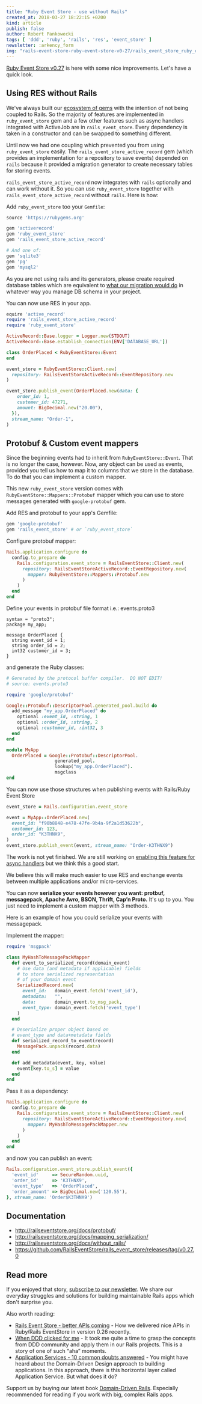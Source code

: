 ```yaml
---
title: "Ruby Event Store - use without Rails"
created_at: 2018-03-27 18:22:15 +0200
kind: article
publish: false
author: Robert Pankowecki
tags: [ 'ddd', 'ruby', 'rails', 'res', 'event_store' ]
newsletter: :arkency_form
img: "rails-event-store-ruby-event-store-v0-27/rails_event_store_ruby_event_store.png"
---
```


[Ruby Event Store v0.27](https://github.com/RailsEventStore/rails_event_store/releases/tag/v0.27) is here with some nice improvements. Let's have a quick look.

<!-- more -->

## Using RES without Rails

We've always built our [ecosystem of gems](https://github.com/RailsEventStore/rails_event_store/) with the intention of not being coupled to Rails. So the majority of features are implemented in `ruby_event_store` gem and a few other features such as async handlers integrated with ActiveJob are in `rails_event_store`. Every dependency is taken in a constructor and can be swapped to something different.

Until now we had one coupling which prevented you from using `ruby_event_store` easily. The `rails_event_store_active_record` gem (which provides an implementation for a repository to save events) depended on `rails` because it provided a migration generator to create necessary tables for storing events.

`rails_event_store_active_record` now integrates with `rails` optionally and can work without it. So you can use `ruby_event_store` together with `rails_event_store_active_record` without `rails`. Here is how:


Add `ruby_event_store` too your `Gemfile`:

```ruby
source 'https://rubygems.org'

gem 'activerecord'
gem 'ruby_event_store'
gem 'rails_event_store_active_record'

# And one of:
gem 'sqlite3'
gem 'pg'
gem 'mysql2'
```

As you are not using rails and its generators, please create required database tables which are equivalent to [what our migration would do](https://github.com/RailsEventStore/rails_event_store/blob/master/rails_event_store_active_record/lib/rails_event_store_active_record/generators/templates/migration_template.rb) in whatever way you manage DB schema in your project.

You can now use RES in your app.

```ruby
equire 'active_record'
require 'rails_event_store_active_record'
require 'ruby_event_store'

ActiveRecord::Base.logger = Logger.new(STDOUT)
ActiveRecord::Base.establish_connection(ENV['DATABASE_URL'])

class OrderPlaced < RubyEventStore::Event
end

event_store = RubyEventStore::Client.new(
  repository: RailsEventStoreActiveRecord::EventRepository.new
)

event_store.publish_event(OrderPlaced.new(data: {
    order_id: 1,
    customer_id: 47271,
    amount: BigDecimal.new("20.00"),
  }),
  stream_name: "Order-1",
)
```

## Protobuf & Custom event mappers

Since the beginning events had to inherit from `RubyEventStore::Event`. That is no longer the case, however. Now, any object can be used as events, provided you tell us how to map it to columns that we store in the database. To do that you can implement a custom mapper.

This new `ruby_event_store` version comes with `RubyEventStore::Mappers::Protobuf` mapper which you can use to store messages generated with `google-protobuf` gem.

Add RES and protobuf to your app's Gemfile:

```ruby
gem 'google-protobuf'
gem 'rails_event_store' # or `ruby_event_store` 
```

Configure protobuf mapper:

```ruby
Rails.application.configure do
  config.to_prepare do
    Rails.configuration.event_store = RailsEventStore::Client.new(
      repository: RailsEventStoreActiveRecord::EventRepository.new(
        mapper: RubyEventStore::Mappers::Protobuf.new
      )
    )
  end
end
```

Define your events in protobuf file format i.e.: events.proto3

```
syntax = "proto3";
package my_app;

message OrderPlaced {
  string event_id = 1;
  string order_id = 2;
  int32 customer_id = 3;
}
```

and generate the Ruby classes:

```ruby
# Generated by the protocol buffer compiler.  DO NOT EDIT!
# source: events.proto3

require 'google/protobuf'

Google::Protobuf::DescriptorPool.generated_pool.build do
  add_message "my_app.OrderPlaced" do
    optional :event_id, :string, 1
    optional :order_id, :string, 2
    optional :customer_id, :int32, 3
  end
end

module MyApp
  OrderPlaced = Google::Protobuf::DescriptorPool.
                  generated_pool.
                  lookup("my_app.OrderPlaced").
                  msgclass
end
```

You can now use those structures when publishing events with Rails/Ruby Event Store 

```ruby
event_store = Rails.configuration.event_store

event = MyApp::OrderPlaced.new(
  event_id: "f90b8848-e478-47fe-9b4a-9f2a1d53622b",
  customer_id: 123,
  order_id: "K3THNX9",
)
event_store.publish_event(event, stream_name: "Order-K3THNX9")
```

The work is not yet finished. We are still working on [enabling this feature for async handlers](https://github.com/RailsEventStore/rails_event_store/issues/228) but we think this a good start.

We believe this will make much easier to use RES and exchange events between multiple applications and/or micro-services.

You can now **serialize your events however you want: protbuf, messagepack, Apache Avro, BSON, Thrift, Cap’n Proto.** It's up to you. You just need to implement a custom mapper with 3 methods.

Here is an example of how you could serialize your events with messagepack. 

Implement the mapper:

```ruby
require 'msgpack'

class MyHashToMessagePackMapper
  def event_to_serialized_record(domain_event)
    # Use data (and metadata if applicable) fields
    # to store serialized representation
    # of your domain event 
    SerializedRecord.new(
      event_id:   domain_event.fetch('event_id'),
      metadata:   "",
      data:       domain_event.to_msg_pack,
      event_type: domain_event.fetch('event_type')
    )
  end

  # Deserialize proper object based on
  # event_type and data+metadata fields
  def serialized_record_to_event(record)
    MessagePack.unpack(record.data)
  end

  def add_metadata(event, key, value)
    event[key.to_s] = value
  end
end
```

Pass it as a dependency:

```ruby
Rails.application.configure do
  config.to_prepare do
    Rails.configuration.event_store = RailsEventStore::Client.new(
      repository: RailsEventStoreActiveRecord::EventRepository.new(
        mapper: MyHashToMessagePackMapper.new
      )
    )
  end
end
```

and now you can publish an event:

```ruby
Rails.configuration.event_store.publish_event({
  'event_id'     => SecureRandom.uuid,
  'order_id'     => 'K3THNX9',
  'event_type'   => 'OrderPlaced',
  'order_amount' => BigDecimal.new('120.55'),
}, stream_name: 'Order$K3THNX9')
```

## Documentation

* http://railseventstore.org/docs/protobuf/
* http://railseventstore.org/docs/mapping_serialization/
* http://railseventstore.org/docs/without_rails/
* https://github.com/RailsEventStore/rails_event_store/releases/tag/v0.27.0

## Read more

If you enjoyed that story, [subscribe to our newsletter](http://arkency.com/newsletter). We share our everyday struggles and solutions for building maintainable Rails apps which don't surprise you.

Also worth reading:

* [Rails Event Store - better APIs coming](/rails-event-store-better-apis-coming/) - How we delivered nice APIs in Ruby/Rails EventStore in version 0.26 recently.
* [When DDD clicked for me](/when-ddd-clicked-for-me/) - It took me quite a time to grasp the concepts from DDD community and apply them in our Rails projects. This is a story of one of such “aha” moments.
* [Application Services - 10 common doubts answered](/application-service-ruby-rails-ddd/) - You might have heard about the Domain-Driven Design approach to building applications. In this approach, there is this horizontal layer called Application Service. But what does it do?

Support us by buying our latest book [Domain-Driven Rails](/domain-driven-rails/). Especially recommended for reading if you work with big, complex Rails apps.
